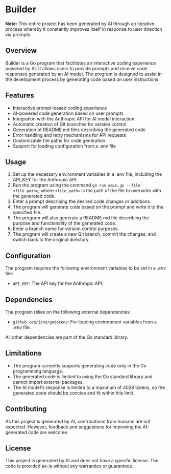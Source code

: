 # Builder

**Note:** This entire project has been generated by AI through an iterative process whereby it constantly improves itself in response to user direction via prompts.

## Overview

Builder is a Go program that facilitates an interactive coding experience powered by AI. It allows users to provide prompts and receive code responses generated by an AI model. The program is designed to assist in the development process by generating code based on user instructions.

## Features

- Interactive prompt-based coding experience
- AI-powered code generation based on user prompts
- Integration with the Anthropic API for AI model interaction
- Automatic creation of Git branches for version control
- Generation of README.md files describing the generated code
- Error handling and retry mechanisms for API requests
- Customizable file paths for code generation
- Support for loading configuration from a .env file

## Usage

1. Set up the necessary environment variables in a .env file, including the API_KEY for the Anthropic API.
2. Run the program using the command `go run main.go --file <file_path>`, where `<file_path>` is the path of the file to overwrite with the generated code.
3. Enter a prompt describing the desired code changes or additions.
4. The program will generate code based on the prompt and write it to the specified file.
5. The program will also generate a README.md file describing the purpose and functionality of the generated code.
6. Enter a branch name for version control purposes.
7. The program will create a new Git branch, commit the changes, and switch back to the original directory.

## Configuration

The program requires the following environment variables to be set in a .env file:

- `API_KEY`: The API key for the Anthropic API.

## Dependencies

The program relies on the following external dependencies:

- `github.com/joho/godotenv`: For loading environment variables from a .env file.

All other dependencies are part of the Go standard library.

## Limitations

- The program currently supports generating code only in the Go programming language.
- The generated code is limited to using the Go standard library and cannot import external packages.
- The AI model's response is limited to a maximum of 4028 tokens, so the generated code should be concise and fit within this limit.

## Contributing

As this project is generated by AI, contributions from humans are not expected. However, feedback and suggestions for improving the AI-generated code are welcome.

## License

This project is generated by AI and does not have a specific license. The code is provided as-is without any warranties or guarantees.
